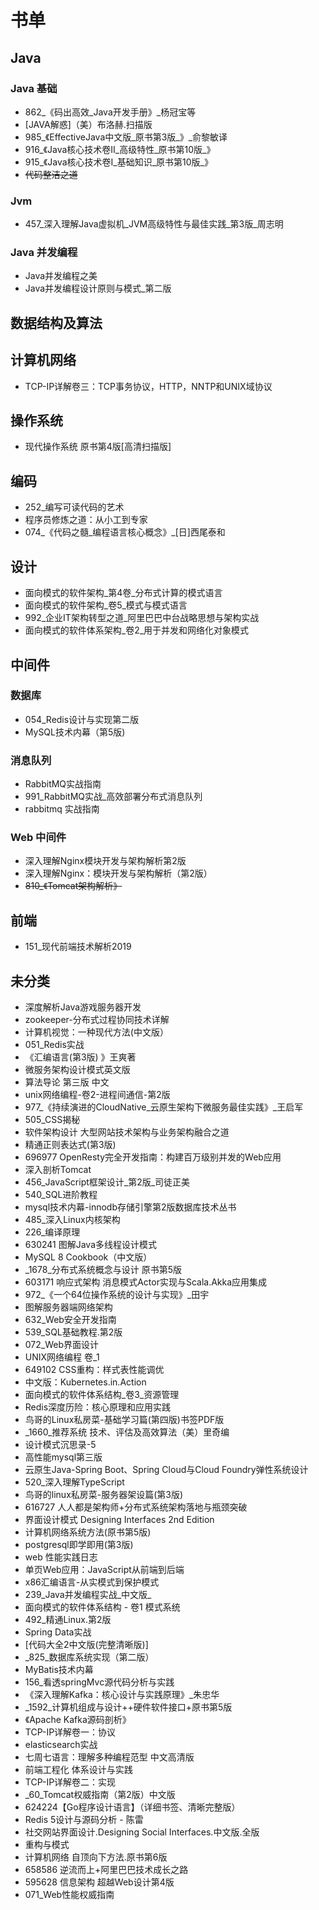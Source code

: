 # 书单

## Java

### Java 基础

- 862_《码出高效_Java开发手册》_杨冠宝等
- [JAVA解惑]（美）布洛赫.扫描版
- 985_《EffectiveJava中文版_原书第3版_》_俞黎敏译
- 916_《Java核心技术卷II_高级特性_原书第10版_》
- 915_《Java核心技术卷I_基础知识_原书第10版_》
- ~~代码整洁之道~~

### Jvm

- 457_深入理解Java虚拟机_JVM高级特性与最佳实践_第3版_周志明

### Java 并发编程

- Java并发编程之美
- Java并发编程设计原则与模式_第二版

## 数据结构及算法

## 计算机网络

- TCP-IP详解卷三：TCP事务协议，HTTP，NNTP和UNIX域协议

## 操作系统

- 现代操作系统  原书第4版[高清扫描版]

## 编码

- 252_编写可读代码的艺术
- 程序员修炼之道：从小工到专家
- 074_《代码之髓_编程语言核心概念》_[日]西尾泰和

## 设计

- 面向模式的软件架构_第4卷_分布式计算的模式语言
- 面向模式的软件架构_卷5_模式与模式语言
- 992_企业IT架构转型之道_阿里巴巴中台战略思想与架构实战
- 面向模式的软件体系架构_卷2_用于并发和网络化对象模式

## 中间件

### 数据库

- 054_Redis设计与实现第二版
- MySQL技术内幕（第5版)

### 消息队列

- RabbitMQ实战指南
- 991_RabbitMQ实战_高效部署分布式消息队列
- rabbitmq 实战指南

### Web 中间件

- 深入理解Nginx模块开发与架构解析第2版
- 深入理解Nginx：模块开发与架构解析（第2版）
- ~~810_《Tomcat架构解析》~~

## 前端

- 151_现代前端技术解析2019

## 未分类

- 深度解析Java游戏服务器开发
- zookeeper-分布式过程协同技术详解
- 计算机视觉：一种现代方法(中文版）
- 051_Redis实战
- 《汇编语言(第3版) 》王爽著
- 微服务架构设计模式英文版
- 算法导论 第三版 中文
- unix网络编程-卷2-进程间通信-第2版
- 977_《持续演进的CloudNative_云原生架构下微服务最佳实践》_王启军
- 505_CSS揭秘
- 软件架构设计 大型网站技术架构与业务架构融合之道
- 精通正则表达式(第3版)
- 696977 OpenResty完全开发指南：构建百万级别并发的Web应用
- 深入剖析Tomcat
- 456_JavaScript框架设计_第2版_司徒正美
- 540_SQL进阶教程
- mysql技术内幕-innodb存储引擎第2版数据库技术丛书
- 485_深入Linux内核架构
- 226_编译原理
- 630241 图解Java多线程设计模式
- MySQL 8 Cookbook（中文版）
- _1678_分布式系统概念与设计 原书第5版
- 603171 响应式架构  消息模式Actor实现与Scala.Akka应用集成
- 972_《一个64位操作系统的设计与实现》_田宇
- 图解服务器端网络架构
- 632_Web安全开发指南
- 539_SQL基础教程.第2版
- 072_Web界面设计
- UNIX网络编程 卷_1
- 649102 CSS重构：样式表性能调优
- 中文版：Kubernetes.in.Action 
- 面向模式的软件体系结构_卷3_资源管理
- Redis深度历险：核心原理和应用实践
- 鸟哥的Linux私房菜-基础学习篇(第四版)书签PDF版
- _1660_推荐系统 技术、评估及高效算法（美）里奇编
- 设计模式沉思录-5
- 高性能mysql第三版
- 云原生Java-Spring Boot、Spring Cloud与Cloud Foundry弹性系统设计
- 520_深入理解TypeScript
- 鸟哥的linux私房菜-服务器架设篇(第3版)
- 616727 人人都是架构师+分布式系统架构落地与瓶颈突破
- 界面设计模式 Designing Interfaces 2nd Edition
- 计算机网络系统方法(原书第5版)
- postgresql即学即用(第3版)
- web 性能实践日志
- 单页Web应用：JavaScript从前端到后端
- x86汇编语言-从实模式到保护模式
- 239_Java并发编程实战_中文版_
- 面向模式的软件体系结构 - 卷1 模式系统
- 492_精通Linux.第2版
- Spring Data实战
- [代码大全2中文版(完整清晰版)]
- _825_数据库系统实现（第二版）
- MyBatis技术内幕
- 156_看透springMvc源代码分析与实践
- 《深入理解Kafka：核心设计与实践原理》_朱忠华
- _1592_计算机组成与设计++硬件软件接口+原书第5版
- 《Apache Kafka源码剖析》
- TCP-IP详解卷一：协议
- elasticsearch实战
- 七周七语言：理解多种编程范型 中文高清版
- 前端工程化 体系设计与实践
- TCP-IP详解卷二：实现
- _60_Tomcat权威指南（第2版）中文版
- 624224【Go程序设计语言】（详细书签、清晰完整版）
- Redis 5设计与源码分析 - 陈雷
- 社交网站界面设计.Designing Social Interfaces.中文版.全版
- 重构与模式
- 计算机网络  自顶向下方法.原书第6版
- 658586 逆流而上+阿里巴巴技术成长之路
- 595628 信息架构  超越Web设计第4版
- 071_Web性能权威指南

